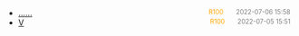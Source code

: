 - [......]()<span style="font-size:.8em;float:right"><span style="color:orange">R100</span><span style="padding-left:2em;color:gray;">2022-07-06 15:58</span></span>
- [V](v)<span style="font-size:.8em;float:right"><span style="color:orange">R100</span><span style="padding-left:2em;color:gray;">2022-07-05 15:51</span></span>
